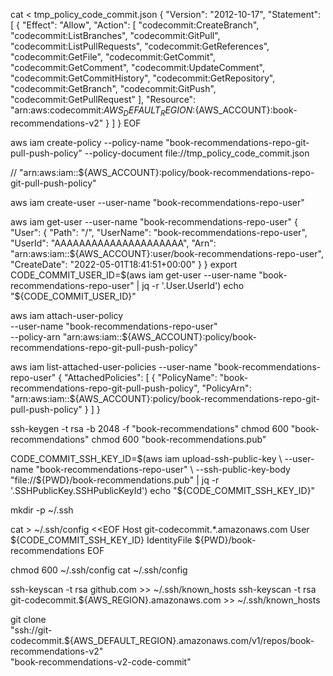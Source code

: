 

cat <<EOF > tmp_policy_code_commit.json
{
  "Version": "2012-10-17",
  "Statement": [
      {
          "Effect": "Allow",
          "Action": [
              "codecommit:CreateBranch",
              "codecommit:ListBranches",
              "codecommit:GitPull",
              "codecommit:ListPullRequests",
              "codecommit:GetReferences",
              "codecommit:GetFile",
              "codecommit:GetCommit",
              "codecommit:GetComment",
              "codecommit:UpdateComment",
              "codecommit:GetCommitHistory",
              "codecommit:GetRepository",
              "codecommit:GetBranch",
              "codecommit:GitPush",
              "codecommit:GetPullRequest"
          ],
          "Resource": "arn:aws:codecommit:${AWS_DEFAULT_REGION}:${AWS_ACCOUNT}:book-recommendations-v2"
      }
  ]
}
EOF

aws iam create-policy --policy-name "book-recommendations-repo-git-pull-push-policy" --policy-document file://tmp_policy_code_commit.json

// "arn:aws:iam::${AWS_ACCOUNT}:policy/book-recommendations-repo-git-pull-push-policy"



aws iam create-user --user-name "book-recommendations-repo-user"

aws iam get-user --user-name "book-recommendations-repo-user"
{
    "User": {
        "Path": "/",
        "UserName": "book-recommendations-repo-user",
        "UserId": "AAAAAAAAAAAAAAAAAAAAA",
        "Arn": "arn:aws:iam::${AWS_ACCOUNT}:user/book-recommendations-repo-user",
        "CreateDate": "2022-05-01T18:41:51+00:00"
    }
}
export CODE_COMMIT_USER_ID=$(aws iam get-user --user-name "book-recommendations-repo-user" | jq -r '.User.UserId')
echo "${CODE_COMMIT_USER_ID}"



aws iam attach-user-policy \
  --user-name "book-recommendations-repo-user" \
  --policy-arn "arn:aws:iam::${AWS_ACCOUNT}:policy/book-recommendations-repo-git-pull-push-policy"

aws iam list-attached-user-policies --user-name "book-recommendations-repo-user"
{
    "AttachedPolicies": [
        {
            "PolicyName": "book-recommendations-repo-git-pull-push-policy",
            "PolicyArn": "arn:aws:iam::${AWS_ACCOUNT}:policy/book-recommendations-repo-git-pull-push-policy"
        }
    ]
}



ssh-keygen -t rsa -b 2048 -f "book-recommendations"
chmod 600 "book-recommendations"
chmod 600 "book-recommendations.pub"


CODE_COMMIT_SSH_KEY_ID=$(aws iam upload-ssh-public-key \
  --user-name "book-recommendations-repo-user" \
  --ssh-public-key-body "file://${PWD}/book-recommendations.pub" | jq -r '.SSHPublicKey.SSHPublicKeyId')
echo "${CODE_COMMIT_SSH_KEY_ID}"



mkdir -p ~/.ssh

cat > ~/.ssh/config <<EOF
Host git-codecommit.*.amazonaws.com
User ${CODE_COMMIT_SSH_KEY_ID}
IdentityFile ${PWD}/book-recommendations
EOF

chmod 600 ~/.ssh/config
cat ~/.ssh/config



ssh-keyscan -t rsa github.com >> ~/.ssh/known_hosts
ssh-keyscan -t rsa git-codecommit.${AWS_REGION}.amazonaws.com >> ~/.ssh/known_hosts


git clone \
  "ssh://git-codecommit.${AWS_DEFAULT_REGION}.amazonaws.com/v1/repos/book-recommendations-v2" \
  "book-recommendations-v2-code-commit"


